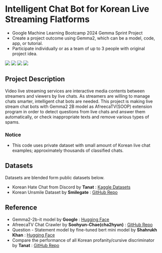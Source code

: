 # Intelligent Chat Bot for Korean Live Streaming Flatforms
- Google Machine Learning Bootcamp 2024 Gemma Sprint Project
- Create a project outcome using Gemma2, which can be a model, code, app, or tutorial.
- Participate individually or as a team of up to 3 people with original project idea.

<img src="https://img.shields.io/badge/Python-3776AB?style=for-the-badge&logo=Python&logoColor=white"> <img src="https://img.shields.io/badge/Jupyter-F37626?style=for-the-badge&logo=Jupyter&logoColor=white"> <img src="https://img.shields.io/badge/PyTorch-EE4C2C?style=for-the-badge&logo=PyTorch&logoColor=white"> <img src="https://img.shields.io/badge/Gemma-8E75B2?style=for-the-badge&logo=GoogleGemini&logoColor=white">

## Project Description
Video live streaming services are interactive media contents between streamers and viewers by live chats. As streamers are willing to manage chats smarter, intelligent chat bots are needed. This project is making live stream chat bots with Gemma2 2B model as AfreecaTV(SOOP) extension program in order to detect questions from live chats and answer them automatically, or check inappropriate texts and remove various types of spams.

### Notice
- This code uses private dataset with small amount of Korean live chat examples; approximately thousands of classified chats.

## Datasets
Datasets are blended form public datasets below.
- Korean Hate Chat from Discord by **Tanat** : [Kaggle Datasets](https://www.kaggle.com/datasets/tanat05/korean-hate-chat-data)
- Korean Unsmile Dataset by **Smilegate** : [GitHub Repo](https://github.com/smilegate-ai/korean_unsmile_dataset?tab=readme-ov-file)

## Reference
- Gemma2-2b-it model by **Google** : [Hugging Face](https://huggingface.co/google/gemma-2-2b-it)
- AfreecaTV Chat Crawler by **Soohyun-Chae(cha2hyun)** : [GitHub Repo](https://github.com/cha2hyun/afreecatv-chat-crawler)
- Question - Statement model by fine-tuned bert mini model by **Shahrukh Khan** :
[Hugging Face](https://huggingface.co/shahrukhx01/bert-mini-finetune-question-detection)
- Compare the performance of all Korean profanity/cursive discriminator by **Tanat** : [GitHub Repo](https://github.com/Tanat05/verification)
